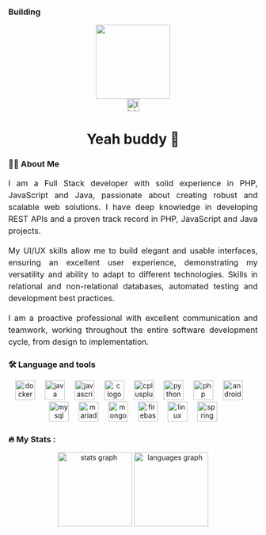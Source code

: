 ### Building

<div align="center">
  <img height="150" src="https://avatars.githubusercontent.com/u/3277968?v=4" />
</div>

<div align="center">
  <a
    href="https://www.linkedin.com/in/jos%C3%A9-mendes-883aa4320/"
    target="_blank"
  >
    <img
      src="https://img.shields.io/static/v1?message=LinkedIn&logo=linkedin&label=&color=0077B5&logoColor=white&labelColor=&style=for-the-badge"
      height="25"
      alt="linkedin logo"
    />
  </a>
</div>

<h1 align="center">Yeah buddy 👋</h1>

<h3 align="left">👩‍💻 About Me</h3>
<div>
  <p style="text-align: justify; font-size: 16px; line-height: 1.5">
    I am a Full Stack developer with solid experience in PHP, JavaScript and
    Java, passionate about creating robust and scalable web solutions. I have
    deep knowledge in developing REST APIs and a proven track record in PHP,
    JavaScript and Java projects.
  </p>
  <p style="text-align: justify; font-size: 16px; line-height: 1.5">
    My UI/UX skills allow me to build elegant and usable interfaces, ensuring an
    excellent user experience, demonstrating my versatility and ability to adapt
    to different technologies. Skills in relational and non-relational
    databases, automated testing and development best practices.
  </p>
  <p style="text-align: justify; font-size: 16px; line-height: 1.5">
    I am a proactive professional with excellent communication and teamwork,
    working throughout the entire software development cycle, from design to
    implementation.
  </p>
</div>

<h3 align="left">🛠 Language and tools</h3>

<div align="center">
  <img
    src="https://cdn.jsdelivr.net/gh/devicons/devicon/icons/docker/docker-plain-wordmark.svg"
    height="40"
    alt="docker logo"
  />
  <img width="12" />
  <img
    src="https://cdn.jsdelivr.net/gh/devicons/devicon/icons/java/java-original-wordmark.svg"
    height="40"
    alt="java logo"
  />
  <img width="12" />
  <img
    src="https://cdn.jsdelivr.net/gh/devicons/devicon/icons/javascript/javascript-original.svg"
    height="40"
    alt="javascript logo"
  />
  <img width="12" />
  <img
    src="https://cdn.jsdelivr.net/gh/devicons/devicon/icons/c/c-original.svg"
    height="40"
    alt="c logo"
  />
  <img width="12" />
  <img
    src="https://cdn.jsdelivr.net/gh/devicons/devicon/icons/cplusplus/cplusplus-original.svg"
    height="40"
    alt="cplusplus logo"
  />
  <img width="12" />
  <img
    src="https://cdn.jsdelivr.net/gh/devicons/devicon/icons/python/python-original-wordmark.svg"
    height="40"
    alt="python logo"
  />
  <img width="12" />
  <img
    src="https://cdn.jsdelivr.net/gh/devicons/devicon/icons/php/php-original.svg"
    height="40"
    alt="php logo"
  />
  <img width="12" />
  <img
    src="https://cdn.jsdelivr.net/gh/devicons/devicon/icons/androidstudio/androidstudio-original.svg"
    height="40"
    alt="androidstudio logo"
  />
  <img width="12" />
  <img
    src="https://cdn.jsdelivr.net/gh/devicons/devicon/icons/mysql/mysql-original-wordmark.svg"
    height="40"
    alt="mysql logo"
  />
  <img width="12" />
  <img
    src="https://cdn.jsdelivr.net/gh/devicons/devicon/icons/mariadb/mariadb-original-wordmark.svg"
    height="40"
    alt="mariadb logo"
  />
  <img width="12" />
  <img
    src="https://cdn.jsdelivr.net/gh/devicons/devicon/icons/mongodb/mongodb-original-wordmark.svg"
    height="40"
    alt="mongodb logo"
  />
  <img width="12" />
  <img 
    src="https://cdn.jsdelivr.net/gh/devicons/devicon@latest/icons/firebase/firebase-original-wordmark.svg" 
    height="40"
    alt="firebase logo"
    />
  <img width="12" />
  <img
    src="https://cdn.jsdelivr.net/gh/devicons/devicon/icons/linux/linux-original.svg"
    height="40"
    alt="linux logo"
  />
  <img width="12" />
  <img 
    src="https://cdn.jsdelivr.net/gh/devicons/devicon@latest/icons/spring/spring-original-wordmark.svg" 
    height="40"
    alt="spring logo"
    />
          
</div>

<h3 align="left">🔥 My Stats :</h3>

<div align="center">
  <img
    src="https://github-readme-stats.vercel.app/api?username=offline0x33&hide_title=false&hide_rank=false&show_icons=true&include_all_commits=true&count_private=true&disable_animations=false&theme=dracula&locale=en&hide_border=false&order=1"
    height="150"
    alt="stats graph"
  />
  <img
    src="https://github-readme-stats.vercel.app/api/top-langs?username=offline0x33&locale=en&hide_title=false&layout=compact&card_width=320&langs_count=5&theme=dracula&hide_border=false&order=2"
    height="150"
    alt="languages graph"
  />
</div>
